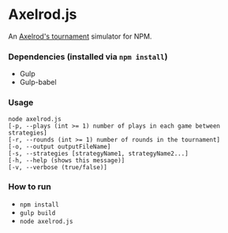 # Axelrod.js

An [Axelrod's tournament](https://en.wikipedia.org/wiki/The_Evolution_of_Cooperation#Axelrod.27s_tournaments) simulator for NPM.

### Dependencies (installed via `npm install`)
- Gulp
- Gulp-babel 

### Usage
    node axelrod.js 
    [-p, --plays (int >= 1) number of plays in each game between strategies]
    [-r, --rounds (int >= 1) number of rounds in the tournament]
    [-o, --output outputFileName] 
    [-s, --strategies [strategyName1, strategyName2...]
    [-h, --help (shows this message)]
    [-v, --verbose (true/false)]
 
### How to run
- `npm install`
- `gulp build`
- `node axelrod.js`


